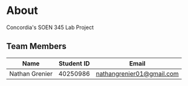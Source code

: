 # About
Concordia's SOEN 345 Lab Project

## Team Members

| Name           | Student ID | Email                     |
| -------------- | ---------- | ------------------------- |
| Nathan Grenier | 40250986   | nathangrenier01@gmail.com |